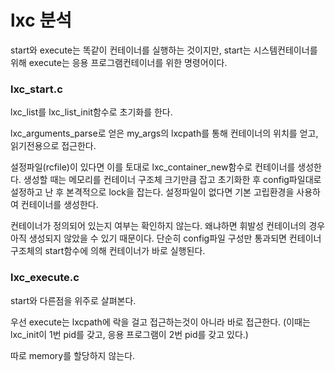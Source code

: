 # lxc 분석

start와 execute는 똑같이 컨테이너를 실행하는 것이지만, start는 시스템컨테이너를 위해 execute는 응용 프로그램컨테이너를 위한 명령어이다.

### lxc_start.c

lxc_list를 lxc_list_init함수로 초기화를 한다.

lxc_arguments_parse로 얻은 my_args의 lxcpath를 통해 컨테이너의 위치를 얻고, 읽기전용으로 접근한다.

설정파일(rcfile)이 있다면 이를 토대로 lxc_container_new함수로 컨테이너를 생성한다. 생성할 때는 메모리를 컨테이너 구조체 크기만큼 잡고 초기화한 후 config파일대로 설정하고 난 후 본격적으로 lock을 잡는다. 설정파일이 없다면 기본 고립환경을 사용하여 컨테이너를 생성한다.

컨테이너가 정의되어 있는지 여부는 확인하지 않는다. 왜냐하면 휘발성 컨테이너의 경우 아직 생성되지 않았을 수 있기 때문이다. 단순히 config파일 구성만 통과되면 컨테이너 구조체의 start함수에 의해 컨테이너가 바로 실행된다.



### lxc_execute.c

start와 다른점을 위주로 살펴본다.

우선 execute는 lxcpath에 락을 걸고 접근하는것이 아니라 바로 접근한다. (이때는 lxc_init이 1번 pid를 갖고, 응용 프로그램이 2번 pid를 갖고 있다.) 

따로 memory를 할당하지 않는다.









